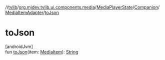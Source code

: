 //[tvlib](../../../../../index.md)/[org.mjdev.tvlib.ui.components.media](../../../index.md)/[MediaPlayerState](../../index.md)/[Companion](../index.md)/[MediaItemAdapter](index.md)/[toJson](to-json.md)

# toJson

[androidJvm]\
fun [toJson](to-json.md)(item: [MediaItem](https://developer.android.com/reference/kotlin/androidx/media3/common/MediaItem.html)): [String](https://kotlinlang.org/api/latest/jvm/stdlib/kotlin/-string/index.html)
